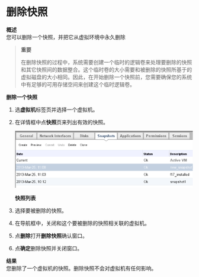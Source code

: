 # 删除快照

**概述**<br/>
您可以删除一个快照，并把它从虚拟环境中永久删除


> **重要**
>
> 在删除快照的过程中，系统需要创建一个临时的逻辑卷来处理要删除的快照和其它快照间的数据整合。这个临时卷的大小需要和被删除的快照所基于的虚拟磁盘的大小相同。因此，在开始删除一个快照前，您需要确保您的系统中有足够的可用存储空间来创建这个临时逻辑卷。


**删除一个快照**

1. 选**虚拟机**标签页并选择一个虚拟机。

2. 在详情框中点**快照**页来列出有效的快照。

   ![](../images/delete_snapshot_tab.png)

   **快照列表**

3. 选择要被删除的快照。

4. 在导航框中，关闭和这个要被删除的快照相关联的虚拟机。

5. 点**删除**打开**删除快照**确认窗口。

6. 点**确定**删除快照并关闭窗口。


**结果**<br/>
您删除了一个虚拟机的快照。删除快照不会对虚拟机有任何影响。
